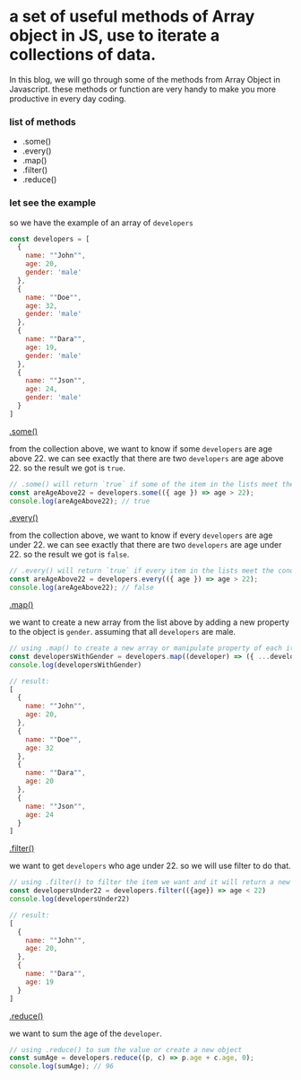 # a set of useful methods of Array object in JS, use to iterate a collections of data.

In this blog, we will go through some of the methods from Array Object in Javascript. these methods or function are very handy to make you more productive in every day coding.

### list of methods

- .some()
- .every()
- .map()
- .filter()
- .reduce()

### let see the example

so we have the example of an array of `developers`

```js
const developers = [
  {
    name: ""John"",
    age: 20,
    gender: 'male'
  },
  {
    name: ""Doe"",
    age: 32,
    gender: 'male'
  },
  {
    name: ""Dara"",
    age: 19,
    gender: 'male'
  },
  {
    name: ""Json"",
    age: 24,
    gender: 'male'
  }
]
```

[.some()](<#.some()>)

from the collection above, we want to know if some `developers` are age above 22. we can see exactly that there are two `developers` are age above 22. so the result we got is `true`.

```js
// .some() will return `true` if some of the item in the lists meet the condition
const areAgeAbove22 = developers.some(({ age }) => age > 22);
console.log(areAgeAbove22); // true
```

[.every()](<#.every()>)

from the collection above, we want to know if every `developers` are age under 22. we can see exactly that there are two `developers` are age under 22. so the result we got is `false`.

```js
// .every() will return `true` if every item in the lists meet the condition
const areAgeAbove22 = developers.every(({ age }) => age > 22);
console.log(areAgeAbove22); // false
```

[.map()](<#.map()>)

we want to create a new array from the list above by adding a new property to the object is `gender`. assuming that all `developers` are male.

```js
// using .map() to create a new array or manipulate property of each item in the list
const developersWithGender = developers.map((developer) => ({ ...developer, gender: 'male' }))
console.log(developersWithGender)

// result:
[
  {
    name: ""John"",
    age: 20,
  },
  {
    name: ""Doe"",
    age: 32
  },
  {
    name: ""Dara"",
    age: 20
  },
  {
    name: ""Json"",
    age: 24
  }
]
```

[.filter()](<#.filter()>)

we want to get `developers` who age under 22. so we will use filter to do that.

```js
// using .filter() to filter the item we want and it will return a new array of that item
const developersUnder22 = developers.filter(({age}) => age < 22)
console.log(developersUnder22)

// result:
[
  {
    name: ""John"",
    age: 20,
  },
  {
    name: ""Dara"",
    age: 19
  }
]
```

[.reduce()](<#.reduce()>)

we want to sum the age of the `developer`.

```js
// using .reduce() to sum the value or create a new object
const sumAge = developers.reduce((p, c) => p.age + c.age, 0);
console.log(sumAge); // 96
```
